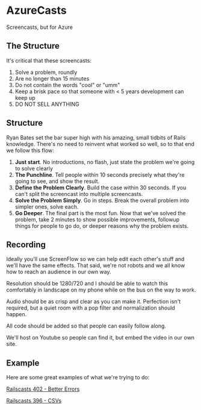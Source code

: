 # AzureCasts
Screencasts, but for Azure

## The Structure
It's critical that these screencasts:

 1. Solve a problem, roundly
 1. Are no longer than 15 minutes
 1. Do not contain the words "cool" or "umm"
 1. Keep a brisk pace so that someone with < 5 years development can keep up
 1. DO NOT SELL ANYTHING

## Structure
Ryan Bates set the bar super high with his amazing, small tidbits of Rails knowledge. There's no need to reinvent what worked so well, so to that end we follow this flow:

 1. **Just start**. No introductions, no flash, just state the problem we're going to solve clearly
 1. **The Punchline**. Tell people within 10 seconds precisely what they're going to see, and show the result.
 1. **Define the Problem Clearly**. Build the case within 30 seconds. If you can't split the screencast into multiple screencasts.
 1. **Solve the Problem Simply**. Go in steps. Break the overall problem into simpler ones, solve each.
 1. **Go Deeper**. The final part is the most fun. Now that we've solved the problem, take 2 minutes to show possible improvements, followup things for people to go do, or deeper reasons why the problem exists.

## Recording
Ideally you'll use ScreenFlow so we can help edit each other's stuff and we'll have the same effects. That said, we're not robots and we all know how to reach an audience in our own way.

Resolution should be 1280/720 and I should be able to watch this comfortably in landscape on my phone while on the bus on the way to work.

Audio should be as crisp and clear as you can make it. Perfection isn't required, but a quiet room with a pop filter and normalization should happen.

All code should be added so that people can easily follow along.

We'll host on Youtube so people can find it, but embed the video in our own site. 

## Example
Here are some great examples of what we're trying to do:

[Railscasts 402 - Better Errors](http://railscasts.com/episodes/402-better-errors-railspanel?autoplay=true)

[Railscasts 396 - CSVs](http://railscasts.com/episodes/396-importing-csv-and-excel?autoplay=true)